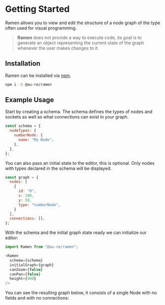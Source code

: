 # Getting Started

Ramen allows you to view and edit the structure of a node graph of the type often used for visual
programming.

> **Ramen** does not provide a way to execute code, its goal is to generate an object representing the current state of the graph whenever the user makes changes to it.

## Installation

Ramen can be installed via [npm](https://www.npmjs.com/package/ramen).

```bash
npm i -S @au-re/ramen
```

## Example Usage

Start by creating a schema. The schema defines the types of nodes and sockets as well as what connections can exist in your graph.

```js
const schema = {
  nodeTypes: {
    numberNode: {
      name: "My Node",
    },
  },
};
```

You can also pass an initial state to the editor, this is optional. Only nodes with types declared in the schema will be displayed.

```js
const graph = {
  nodes: [
    {
      id: "0",
      x: 100,
      y: 50,
      type: "numberNode",
    }
  ],
  connections: [],
};
```

With the schema and the initial graph state ready we can initialize our editor:

```js
import Ramen from "@au-re/ramen";

<Ramen
  schema={schema}
  initialGraph={graph}
  canZoom={false}
  canPan={false}
  height={400}
/>
```

You can see the resulting graph below, it consists of a single Node with no fields and with no connections: